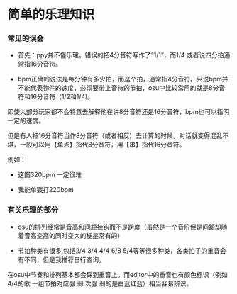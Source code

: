 # 简单的乐理知识


### 常见的误会

- 首先：ppy并不懂乐理，错误的把4分音符写作了“1/1”，而1/4 或者说四分拍通常指16分音符。

- bpm正确的说法是每分钟有多少拍，而这个拍，通常指4分音符。只说bpm并不能代表物件的速度，必须要带上音符的节拍，osu中比较常用的就是8分音符和16分音符（1/2和1/4)。

即使大部分玩家都不会特意去解释他在讲8分音符还是16分音符，bpm也可以指明一定的速度。

但是有人把16分音符当作8分音符（或者相反）去计算的时候，对话就变得混乱不堪，一般可以用【单点】指代8分音符，用【串】指代16分音符。

例如：

- 这图320bpm 一定很难

- 我能单戳打220bpm

### 有关乐理的部分

- osu的排列经常是音高和间距挂钩而不是跨度（虽然是一个音阶但是间距却随着音高变高的同时变大的梗是常有的）

- 节拍种类有很多,包括2/4 3/4 4/4 6/8 5/4等等很多种类，各类拍子的重音会有不同，但是我推荐自行查询。

在osu中节奏和排列基本都会踩到重音上。而editor中的重音也有颜色标识（例如4/4的歌 一组节拍对应强 弱 次强 弱的是白蓝红蓝）相当容易辨识。
